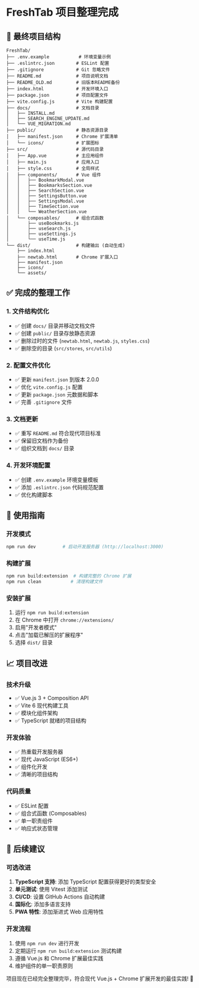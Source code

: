 # FreshTab 项目整理完成

## 📂 最终项目结构

```
FreshTab/
├── .env.example           # 环境变量示例
├── .eslintrc.json        # ESLint 配置
├── .gitignore            # Git 忽略文件
├── README.md             # 项目说明文档
├── README_OLD.md         # 旧版本README备份
├── index.html            # 开发环境入口
├── package.json          # 项目配置文件
├── vite.config.js        # Vite 构建配置
├── docs/                 # 文档目录
│   ├── INSTALL.md
│   ├── SEARCH_ENGINE_UPDATE.md
│   └── VUE_MIGRATION.md
├── public/               # 静态资源目录
│   ├── manifest.json     # Chrome 扩展清单
│   └── icons/            # 扩展图标
├── src/                  # 源代码目录
│   ├── App.vue           # 主应用组件
│   ├── main.js           # 应用入口
│   ├── style.css         # 全局样式
│   ├── components/       # Vue 组件
│   │   ├── BookmarkModal.vue
│   │   ├── BookmarksSection.vue
│   │   ├── SearchSection.vue
│   │   ├── SettingsButton.vue
│   │   ├── SettingsModal.vue
│   │   ├── TimeSection.vue
│   │   └── WeatherSection.vue
│   └── composables/      # 组合式函数
│       ├── useBookmarks.js
│       ├── useSearch.js
│       ├── useSettings.js
│       └── useTime.js
└── dist/                 # 构建输出 (自动生成)
    ├── index.html
    ├── newtab.html       # Chrome 扩展入口
    ├── manifest.json
    ├── icons/
    └── assets/
```

## ✅ 完成的整理工作

### 1. 文件结构优化
- ✅ 创建 `docs/` 目录并移动文档文件
- ✅ 创建 `public/` 目录存放静态资源
- ✅ 删除过时的文件 (`newtab.html`, `newtab.js`, `styles.css`)
- ✅ 删除空的目录 (`src/stores`, `src/utils`)

### 2. 配置文件优化
- ✅ 更新 `manifest.json` 到版本 2.0.0
- ✅ 优化 `vite.config.js` 配置
- ✅ 更新 `package.json` 元数据和脚本
- ✅ 完善 `.gitignore` 文件

### 3. 文档更新
- ✅ 重写 `README.md` 符合现代项目标准
- ✅ 保留旧文档作为备份
- ✅ 组织文档到 `docs/` 目录

### 4. 开发环境配置
- ✅ 创建 `.env.example` 环境变量模板
- ✅ 添加 `.eslintrc.json` 代码规范配置
- ✅ 优化构建脚本

## 🚀 使用指南

### 开发模式
```bash
npm run dev          # 启动开发服务器 (http://localhost:3000)
```

### 构建扩展
```bash
npm run build:extension  # 构建完整的 Chrome 扩展
npm run clean           # 清理构建文件
```

### 安装扩展
1. 运行 `npm run build:extension`
2. 在 Chrome 中打开 `chrome://extensions/`
3. 启用"开发者模式"
4. 点击"加载已解压的扩展程序"
5. 选择 `dist/` 目录

## 📈 项目改进

### 技术升级
- ✅ Vue.js 3 + Composition API
- ✅ Vite 6 现代构建工具
- ✅ 模块化组件架构
- ✅ TypeScript 就绪的项目结构

### 开发体验
- ✅ 热重载开发服务器
- ✅ 现代 JavaScript (ES6+)
- ✅ 组件化开发
- ✅ 清晰的项目结构

### 代码质量
- ✅ ESLint 配置
- ✅ 组合式函数 (Composables)
- ✅ 单一职责组件
- ✅ 响应式状态管理

## 🎯 后续建议

### 可选改进
1. **TypeScript 支持**: 添加 TypeScript 配置获得更好的类型安全
2. **单元测试**: 使用 Vitest 添加测试
3. **CI/CD**: 设置 GitHub Actions 自动构建
4. **国际化**: 添加多语言支持
5. **PWA 特性**: 添加渐进式 Web 应用特性

### 开发流程
1. 使用 `npm run dev` 进行开发
2. 定期运行 `npm run build:extension` 测试构建
3. 遵循 Vue.js 和 Chrome 扩展最佳实践
4. 维护组件的单一职责原则

项目现在已经完全整理完毕，符合现代 Vue.js + Chrome 扩展开发的最佳实践! 🎉
